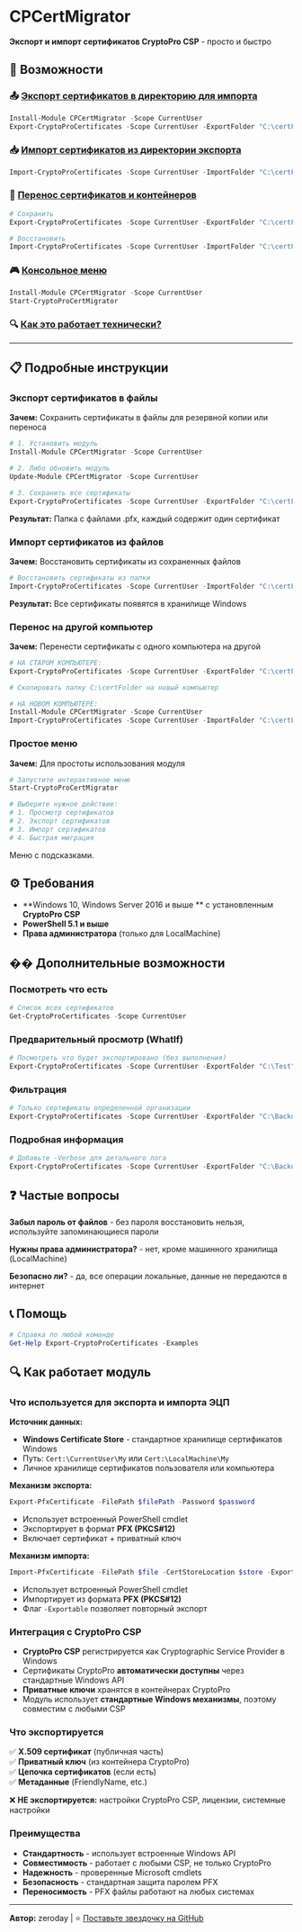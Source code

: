 # CPCertMigrator

**Экспорт и импорт сертификатов CryptoPro CSP** - просто и быстро

## 🎯 Возможности

### 📤 [Экспорт сертификатов в директорию для импорта](#экспорт-сертификатов-в-файлы)
```powershell
Install-Module CPCertMigrator -Scope CurrentUser
Export-CryptoProCertificates -Scope CurrentUser -ExportFolder "C:\certFolder" -Password "SuperSecurePass"
```

### 📥 [Импорт сертификатов из директории экспорта](#импорт-сертификатов-из-файлов)
```powershell
Import-CryptoProCertificates -Scope CurrentUser -ImportFolder "C:\certFolder" -Password "SuperSecurePass"
```

### 🔄 [Перенос сертификатов и контейнеров](#перенос-на-другой-компьютер)
```powershell
# Сохранить
Export-CryptoProCertificates -Scope CurrentUser -ExportFolder "C:\certFolder" -Password "SuperSecurePass"

# Восстановить  
Import-CryptoProCertificates -Scope CurrentUser -ImportFolder "C:\certFolder" -Password "SuperSecurePass"
```

### 🎮 [Консольное меню](#простое-меню)
```powershell
Install-Module CPCertMigrator -Scope CurrentUser
Start-CryptoProCertMigrator
```

### 🔍 [Как это работает технически?](#как-работает-модуль)

---

## 📋 Подробные инструкции

### Экспорт сертификатов в файлы

**Зачем:** Сохранить сертификаты в файлы для резервной копии или переноса

```powershell
# 1. Установить модуль
Install-Module CPCertMigrator -Scope CurrentUser

# 2. Либо обновить модуль
Update-Module CPCertMigrator -Scope CurrentUser

# 3. Сохранить все сертификаты
Export-CryptoProCertificates -Scope CurrentUser -ExportFolder "C:\certFolder" -Password "SuperSecurePass"
```

**Результат:** Папка с файлами .pfx, каждый содержит один сертификат

### Импорт сертификатов из файлов

**Зачем:** Восстановить сертификаты из сохраненных файлов

```powershell
# Восстановить сертификаты из папки
Import-CryptoProCertificates -Scope CurrentUser -ImportFolder "C:\certFolder" -Password "SuperSecurePass"
```

**Результат:** Все сертификаты появятся в хранилище Windows

### Перенос на другой компьютер

**Зачем:** Перенести сертификаты с одного компьютера на другой

```powershell
# НА СТАРОМ КОМПЬЮТЕРЕ:
Export-CryptoProCertificates -Scope CurrentUser -ExportFolder "C:\certFolder" -Password "SuperSecurePass"

# Скопировать папку C:\certFolder на новый компьютер

# НА НОВОМ КОМПЬЮТЕРЕ:
Install-Module CPCertMigrator -Scope CurrentUser
Import-CryptoProCertificates -Scope CurrentUser -ImportFolder "C:\certFolder" -Password "SuperSecurePass"
```

### Простое меню

**Зачем:** Для простоты использования модуля

```powershell
# Запустите интерактивное меню
Start-CryptoProCertMigrator

# Выберите нужное действие:
# 1. Просмотр сертификатов
# 2. Экспорт сертификатов  
# 3. Импорт сертификатов
# 4. Быстрая миграция
```

Меню с подсказками.

## ⚙️ Требования

- **Windows 10, Windows Server 2016 и выше ** с установленным **CryptoPro CSP**
- **PowerShell 5.1 и выше**
- **Права администратора** (только для LocalMachine)

## �� Дополнительные возможности

### Посмотреть что есть
```powershell
# Список всех сертификатов
Get-CryptoProCertificates -Scope CurrentUser
```

### Предварительный просмотр (WhatIf)
```powershell
# Посмотреть что будет экспортировано (без выполнения)
Export-CryptoProCertificates -Scope CurrentUser -ExportFolder "C:\Test" -Password "Pass" -WhatIf
```

### Фильтрация
```powershell
# Только сертификаты определенной организации
Export-CryptoProCertificates -Scope CurrentUser -ExportFolder "C:\Backup" -Password "Pass" -SubjectFilter "МояОрганизация"
```

### Подробная информация
```powershell
# Добавьте -Verbose для детального лога
Export-CryptoProCertificates -Scope CurrentUser -ExportFolder "C:\Backup" -Password "Pass" -Verbose
```


## ❓ Частые вопросы

**Забыл пароль от файлов** - без пароля восстановить нельзя, используйте запоминающиеся пароли

**Нужны права администратора?** - нет, кроме машинного хранилища (LocalMachine)

**Безопасно ли?** - да, все операции локальные, данные не передаются в интернет

## 📞 Помощь

```powershell
# Справка по любой команде
Get-Help Export-CryptoProCertificates -Examples
```

## 🔍 Как работает модуль

### Что используется для экспорта и импорта ЭЦП

**Источник данных:**
- **Windows Certificate Store** - стандартное хранилище сертификатов Windows
- Путь: `Cert:\CurrentUser\My` или `Cert:\LocalMachine\My`
- Личное хранилище сертификатов пользователя или компьютера

**Механизм экспорта:**
```powershell
Export-PfxCertificate -FilePath $filePath -Password $password
```
- Использует встроенный PowerShell cmdlet
- Экспортирует в формат **PFX (PKCS#12)**
- Включает сертификат + приватный ключ

**Механизм импорта:**
```powershell
Import-PfxCertificate -FilePath $file -CertStoreLocation $store -Exportable
```
- Использует встроенный PowerShell cmdlet
- Импортирует из формата **PFX (PKCS#12)**
- Флаг `-Exportable` позволяет повторный экспорт

### Интеграция с CryptoPro CSP

- **CryptoPro CSP** регистрируется как Cryptographic Service Provider в Windows
- Сертификаты CryptoPro **автоматически доступны** через стандартные Windows API
- **Приватные ключи** хранятся в контейнерах CryptoPro
- Модуль использует **стандартные Windows механизмы**, поэтому совместим с любыми CSP

### Что экспортируется

✅ **X.509 сертификат** (публичная часть)  
✅ **Приватный ключ** (из контейнера CryptoPro)  
✅ **Цепочка сертификатов** (если есть)  
✅ **Метаданные** (FriendlyName, etc.)

❌ **НЕ экспортируется:** настройки CryptoPro CSP, лицензии, системные настройки

### Преимущества

- **Стандартность** - использует встроенные Windows API
- **Совместимость** - работает с любыми CSP, не только CryptoPro  
- **Надежность** - проверенные Microsoft cmdlets
- **Безопасность** - стандартная защита паролем PFX
- **Переносимость** - PFX файлы работают на любых системах

---
**Автор:** zeroday | ⭐ [Поставьте звездочку на GitHub](https://github.com/zer-0-day/cp-cert-migrator) 